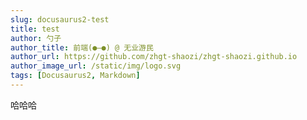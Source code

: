 ```yaml
---
slug: docusaurus2-test
title: test
author: 勺子
author_title: 前端(●—●) @ 无业游民
author_url: https://github.com/zhgt-shaozi/zhgt-shaozi.github.io
author_image_url: /static/img/logo.svg
tags: [Docusaurus2, Markdown]
---
```


哈哈哈